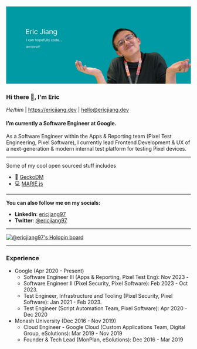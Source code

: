 ![banner](https://raw.githubusercontent.com/ericjiang97/ericjiang97/master/banner.png)

### Hi there 👋, I'm Eric

_He/him_ | https://ericjiang.dev | [hello@ericjiang.dev](mailto:hello@ericjiang.dev)

#### I’m currently a Software Engineer at Google.

As a Software Engineer within the Apps & Reporting team (Pixel Test Engineering, Pixel Software), I currently lead Frontend Development & UX of a next-generation & modern internal test platform for testing Pixel devices.

---

Some of my cool open sourced stuff includes

- :frog: [GeckoDM](https://github.com/GeckoDM/GeckoDownloadManager)
- :computer: [MARIE.js](https://github.com/MARIE-js/MARIE.js)

---

**You can also follow me on my socials:**

- **LinkedIn**: [ericjiang97](https://www.linkedin.com/in/ericjiang97/)
- **Twitter**: [@ericjiang97](https://twitter.com/ericjiang97)

---

[![@ericjiang97's Holopin board](https://holopin.io/api/user/board?user=ericjiang97)](https://holopin.io/@ericjiang97)

---

### Experience

* Google (Apr 2020 - Present)
  * Software Engineer III (Apps & Reporting, Pixel Test Eng): Nov 2023 - 
  * Software Engineer II (Pixel Security, Pixel Software): Feb 2023 - Oct 2023.
  * Test Engineer, Infrastructure and Tooling (Pixel Security, Pixel Software): Jan 2021 - Feb 2023.
  * Test Engineer (Script Automation Team, Pixel Software): Apr 2020 - Dec 2020
* Monash University (Dec 2016 - Nov 2019)
  * Cloud Engineer - Google Cloud (Custom Applications Team, Digital Group, eSolutions): Mar 2019 - Nov 2019
  * Founder & Tech Lead (MonPlan, eSolutions): Dec 2016 - Mar 2019
